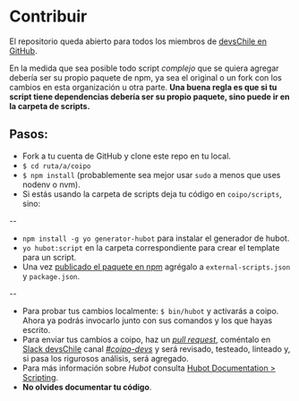 # Contribuir

El repositorio queda abierto para todos los miembros de [devsChile en GitHub](https://github.com/devschile).

En la medida que sea posible todo script *complejo* que se quiera agregar debería ser su propio paquete de npm, ya sea el original o un fork con los cambios en esta organización u otra parte. **Una buena regla es que si tu script tiene dependencias debería ser su propio paquete, sino puede ir en la carpeta de scripts.**

## Pasos:

- Fork a tu cuenta de GitHub y clone este repo en tu local.
- `$ cd ruta/a/coipo`
- `$ npm install` (probablemente sea mejor usar `sudo` a menos que uses nodenv o nvm).
- Si estás usando la carpeta de scripts deja tu código en `coipo/scripts`, sino:

--

- `npm install -g yo generator-hubot` para instalar el generador de hubot.
- `yo hubot:script` en la carpeta correspondiente para crear el template para un script.
- Una vez [publicado el paquete en npm](https://gist.github.com/coolaj86/1318304) agrégalo a `external-scripts.json` y `package.json`.

--

- Para probar tus cambios localmente: `$ bin/hubot` y activarás a coipo. Ahora ya podrás invocarlo junto con sus comandos y los que hayas escrito.
- Para enviar tus cambios a coipo, haz un [_pull request_](https://github.com/rampmasterspa/proinbot/pulls), coméntalo en [Slack devsChile](http://www.devschile.cl) canal [*#coipo-devs*](http://proinchile.slack.com/messages/bot-dev) y será revisado, testeado, linteado y, si pasa los rigurosos análisis, será agregado.
-  Para más información sobre *Hubot* consulta [Hubot Documentation > Scripting](https://hubot.github.com/docs/scripting/).
-  **No olvides documentar tu código**.
